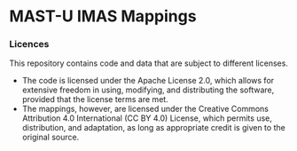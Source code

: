 # MAST-U IMAS Mappings

### Licences
This repository contains code and data that are subject to different licenses. 
* The code is licensed under the Apache License 2.0, which allows for extensive freedom in using, modifying, and distributing the software, provided that the license terms are met.
* The mappings, however, are licensed under the Creative Commons Attribution 4.0 International (CC BY 4.0) License, which permits use, distribution, and adaptation, as long as appropriate credit is given to the original source.
